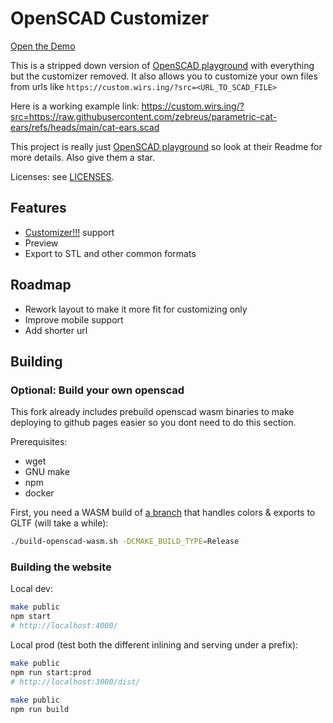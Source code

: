 # OpenSCAD Customizer

[Open the Demo](https://custom.wirs.ing/?src=https://raw.githubusercontent.com/zebreus/parametric-cat-ears/refs/heads/main/cat-ears.scad)

This is a stripped down version of [OpenSCAD playground](https://github.com/openscad/openscad-playground) with everything but the customizer removed. It also allows you to customize your own files from urls like `https://custom.wirs.ing/?src=<URL_TO_SCAD_FILE>`

Here is a working example link: https://custom.wirs.ing/?src=https://raw.githubusercontent.com/zebreus/parametric-cat-ears/refs/heads/main/cat-ears.scad

This project is really just [OpenSCAD playground](https://github.com/openscad/openscad-playground) so look at their Readme for more details. Also give them a star.

Licenses: see [LICENSES](./LICENSE).

## Features

- [Customizer!!!](https://en.wikibooks.org/wiki/OpenSCAD_User_Manual/Customizer) support
- Preview
- Export to STL and other common formats

## Roadmap

- Rework layout to make it more fit for customizing only
- Improve mobile support
- Add shorter url

## Building

### Optional: Build your own openscad 

This fork already includes prebuild openscad wasm binaries to make deploying to github pages easier so you dont need to do this section.

Prerequisites:
*   wget
*   GNU make
*   npm
*   docker

First, you need a WASM build of [a branch](https://github.com/openscad/openscad/pull/5180) that handles colors & exports to GLTF (will take a while):

```bash
./build-openscad-wasm.sh -DCMAKE_BUILD_TYPE=Release
```

### Building the website

Local dev:

```bash
make public
npm start
# http://localhost:4000/
```

Local prod (test both the different inlining and serving under a prefix):

```bash
make public
npm run start:prod
# http://localhost:3000/dist/
```

```bash
make public
npm run build
```